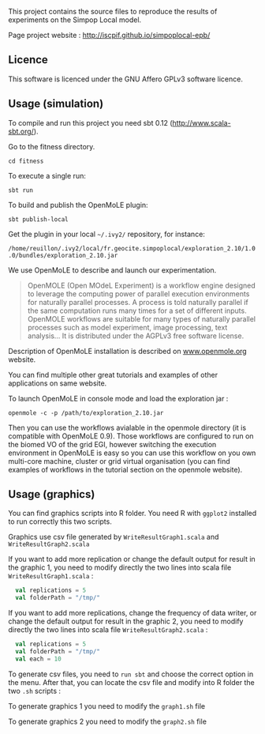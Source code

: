 
This project contains the source files to reproduce the results of experiments on the Simpop Local model.

Page project website : http://iscpif.github.io/simpoplocal-epb/

Licence
-------

This software is licenced under the GNU Affero GPLv3 software licence. 

Usage (simulation)
------------------

To compile and run this project you need sbt 0.12 (http://www.scala-sbt.org/).

Go to the fitness directory.

`cd fitness`

To execute a single run: 

`sbt run`

To build and publish the OpenMoLE plugin:

`sbt publish-local`

Get the plugin in your local `~/.ivy2/` repository, for instance:

`/home/reuillon/.ivy2/local/fr.geocite.simpoplocal/exploration_2.10/1.0.0/bundles/exploration_2.10.jar`

We use OpenMoLE to describe and launch our experimentation.

> OpenMOLE (Open MOdeL Experiment) is a workflow engine designed to leverage the computing power of parallel execution environments for naturally parallel processes. A process is told naturally parallel if the same computation runs many times for a set of different inputs. OpenMOLE workflows are suitable for many types of naturally parallel processes such as model experiment, image processing, text analysis… It is distributed under the AGPLv3 free software license.

Description of OpenMoLE installation is described on www.openmole.org website.

You can find multiple other great tutorials and examples of other applications on same website.

To launch OpenMoLE in console mode and load the exploration jar : 

`openmole -c -p /path/to/exploration_2.10.jar`

Then you can use the workflows avialable in the openmole directory (it is compatible with OpenMoLE 0.9). Those workflows are configured to run on the biomed VO of the grid EGI, however switching the execution environment in OpenMoLE is easy so you can use this workflow on you own multi-core machine, cluster or grid virtual organisation (you can find examples of workflows in the tutorial section on the openmole website).

Usage (graphics)
----------------

You can find graphics scripts into R folder. 
You need R with `ggplot2` installed to run correctly this two scripts.

Graphics use csv file generated by `WriteResultGraph1.scala` and `WriteResultGraph2.scala`

If you want to add more replication or change the default output for result in the graphic 1, you need to modify directly the two lines into scala file `WriteResultGraph1.scala` : 

```scala
  val replications = 5
  val folderPath = "/tmp/"
```

If you want to add more replications, change the frequency of data writer, or change the default output for result in the graphic 2, you need to modify directly the two lines into scala file `WriteResultGraph2.scala` : 

```scala
  val replications = 5
  val folderPath = "/tmp/"
  val each = 10
```

To generate csv files, you need to `run sbt` and choose the correct option in the menu. After that, you can locate the csv file and modify into R folder the two `.sh` scripts :

To generate graphics 1 you need to modify the `graph1.sh` file  

To generate graphics 2 you need to modify the `graph2.sh` file  



